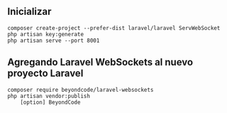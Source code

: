 ## Inicializar

    composer create-project --prefer-dist laravel/laravel ServWebSocket
    php artisan key:generate
    php artisan serve --port 8001

## Agregando Laravel WebSockets al nuevo proyecto Laravel

    composer require beyondcode/laravel-websockets
    php artisan vendor:publish
        [option] BeyondCode
